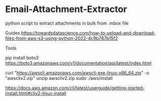 # Email-Attachment-Extractor

python script to extract attachments in bulk from .mbox file

Guides
https://towardsdatascience.com/how-to-upload-and-download-files-from-aws-s3-using-python-2022-4c9b787b15f2

Tools

pip install boto3
https://boto3.amazonaws.com/v1/documentation/api/latest/index.html


curl "https://awscli.amazonaws.com/awscli-exe-linux-x86_64.zip" -o "awscliv2.zip"
unzip awscliv2.zip
sudo ./aws/install

https://docs.aws.amazon.com/cli/latest/userguide/getting-started-install.html#cliv2-linux-install

